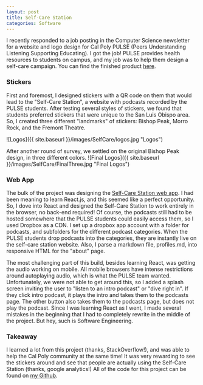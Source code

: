 ```yaml
---
layout: post
title: Self-Care Station
categories: Software
---
```


I recently responded to a job posting in the Computer Science newsletter for a website and logo design for Cal Poly PULSE (Peers Understanding Listening Supporting Educating). I got the job! PULSE provides health resources to students on campus, and my job was to help them design a self-care campaign. You can find the finished product [here](https://self-care-station.now.sh).

### Stickers
First and foremost, I designed stickers with a QR code on them that would lead to the "Self-Care Station", a website with podcasts recorded by the PULSE students. After testing several styles of stickers, we found that students preferred stickers that were unique to the San Luis Obispo area. So, I created three different "landmarks" of stickers: Bishop Peak, Morro Rock, and the Fremont Theatre.

![Logos]({{ site.baseurl }}/images/SelfCare/logos.jpg "Logos")

After another round of survey, we settled on the original Bishop Peak design, in three different colors.
![Final Logos]({{ site.baseurl }}/images/SelfCare/FinalThree.jpg "Final Logos")

### Web App
The bulk of the project was designing the [Self-Care Station web app](https://self-care-station.now.sh). I had been meaning to learn React.js, and this seemed like a perfect opportunity. So, I dove into React and designed the Self-Care Station to work entirely in the browser, no back-end required! Of course, the podcasts still had to be hosted somewhere that the PULSE students could easily access them, so I used Dropbox as a CDN. I set up a dropbox app account with a folder for podcasts, and subfolders for the different podcast categories. When the PULSE students drop podcasts into the categories, they are instantly live on the self-care station website. Also, I parse a markdown file, profiles.md, into responsive HTML for the "about" page.

The most challenging part of this build, besides learning React, was getting the audio working on mobile. All mobile browsers have intense restrictions around autoplaying audio, which is what the PULSE team wanted. Unfortunately, we were not able to get around this, so I added a splash screen inviting the user to "listen to an intro podcast" or "dive right in". If they click intro podcast, it plays the intro and takes them to the podcasts page. The other button also takes them to the podcasts page, but does not play the podcast. Since I was learning React as I went, I made several mistakes in the beginning that I had to completely rewrite in the middle of the project. But hey, such is Software Engineering.

### Takeaway
I learned a lot from this project (thanks, StackOverflow!), and was able to help the Cal Poly community at the same time! It was very rewarding to see the stickers around and see that people are actually using the Self-Care Station (thanks, google analytics!) All of the code for this project can be found on [my Github](https://github.com/WiFuchs/self-care-station).